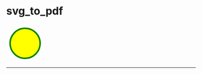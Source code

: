 # svg_to_pdf

<script src="https://cdnjs.cloudflare.com/ajax/libs/html2canvas/0.4.1/html2canvas.js"></script>
<script src="https://cdnjs.cloudflare.com/ajax/libs/jspdf/1.0.272/jspdf.debug.js"></script>

<div id="to-pdf">
  <svg id="myViewer1" width="100px" height="100px" width="1400" height="1400" xmlns="http://www.w3.org/2000/svg">
  <circle cx="50" cy="50" r="40"
    stroke="green" stroke-width="4" fill="yellow" />
  </svg>
  <hr>
  <canvas id="canvas" width=1800 height=1600>
  </canvas>
</div>

<script type="text/javascript">
var svgText = document.getElementById("myViewer1").outerHTML;
var myCanvas = document.getElementById("canvas");
var ctxt = myCanvas.getContext("2d");

function drawInlineSVG(ctx, rawSVG, callback) {
  var svg = new Blob([rawSVG], {type:"image/svg+xml;charset=utf-8"}),
      domURL = self.URL || self.webkitURL || self,
      url = domURL.createObjectURL(svg),
      img = new Image;

  img.onload = function () {
    ctx.drawImage(this, 0, 0);     
    domURL.revokeObjectURL(url);
    callback(this);
  };
  img.src = url;
}
// usage:
drawInlineSVG(ctxt, svgText, function() {
    console.log(canvas.toDataURL());  // -> PNG
});
var pdf = new jsPDF('p', 'pt', 'a4');
pdf.addHTML(document.body, function() {
  pdf.save('web.pdf');
});


</script>
